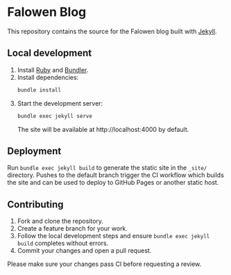 # Falowen Blog

This repository contains the source for the Falowen blog built with [Jekyll](https://jekyllrb.com/).

## Local development

1. Install [Ruby](https://www.ruby-lang.org/) and [Bundler](https://bundler.io/).
2. Install dependencies:
   ```bash
   bundle install
   ```
3. Start the development server:
   ```bash
   bundle exec jekyll serve
   ```
   The site will be available at http://localhost:4000 by default.

## Deployment

Run `bundle exec jekyll build` to generate the static site in the `_site/` directory. Pushes to the default branch trigger the CI workflow which builds the site and can be used to deploy to GitHub Pages or another static host.

## Contributing

1. Fork and clone the repository.
2. Create a feature branch for your work.
3. Follow the local development steps and ensure `bundle exec jekyll build` completes without errors.
4. Commit your changes and open a pull request.

Please make sure your changes pass CI before requesting a review.
